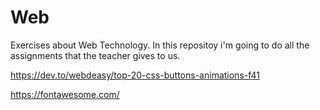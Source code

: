 # Web
Exercises about Web Technology. 
In this repositoy i'm going to do all the assignments that the teacher gives to us.

https://dev.to/webdeasy/top-20-css-buttons-animations-f41

https://fontawesome.com/
